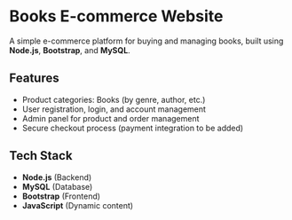 # Books E-commerce Website

A simple e-commerce platform for buying and managing books, built using **Node.js**, **Bootstrap**, and **MySQL**.

## Features

- Product categories: Books (by genre, author, etc.)
- User registration, login, and account management
- Admin panel for product and order management
- Secure checkout process (payment integration to be added)

## Tech Stack

- **Node.js** (Backend)
- **MySQL** (Database)
- **Bootstrap** (Frontend)
- **JavaScript** (Dynamic content)
